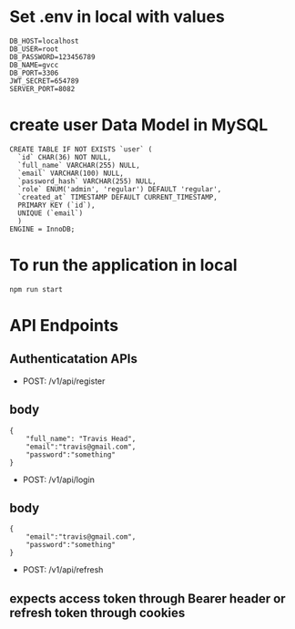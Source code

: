 # Set .env in local with values
```
DB_HOST=localhost
DB_USER=root
DB_PASSWORD=123456789
DB_NAME=gvcc
DB_PORT=3306
JWT_SECRET=654789
SERVER_PORT=8082
```
# create user Data Model in MySQL

```
CREATE TABLE IF NOT EXISTS `user` (
  `id` CHAR(36) NOT NULL,
  `full_name` VARCHAR(255) NULL,
  `email` VARCHAR(100) NULL,
  `password_hash` VARCHAR(255) NULL,
  `role` ENUM('admin', 'regular') DEFAULT 'regular',
  `created_at` TIMESTAMP DEFAULT CURRENT_TIMESTAMP,
  PRIMARY KEY (`id`),
  UNIQUE (`email`)
  )
ENGINE = InnoDB;
```

# To run the application in local
```
npm run start
```

# API Endpoints
## Authenticatation APIs

* POST: /v1/api/register
##
## body
```
{
    "full_name": "Travis Head",
    "email":"travis@gmail.com",
    "password":"something"
}

``` 
* POST: /v1/api/login
##
## body
```
{
    "email":"travis@gmail.com",
    "password":"something"
}

``` 
* POST: /v1/api/refresh
##
## expects access token through Bearer header or refresh token through cookies
